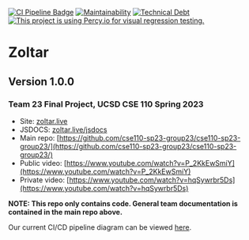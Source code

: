 [![CI Pipeline Badge](https://github.com/cse110-sp23-group23/Zoltar/actions/workflows/main.yml/badge.svg)](https://github.com/cse110-sp23-group23/Zoltar/actions/workflows/main.yml)
[![Maintainability](https://api.codeclimate.com/v1/badges/65db6516bbfe6db62ee3/maintainability)](https://codeclimate.com/github/cse110-sp23-group23/Zoltar/maintainability)
[![Technical Debt](https://img.shields.io/codeclimate/tech-debt/cse110-sp23-group23/Zoltar?logo=codeclimate)](https://codeclimate.com/github/cse110-sp23-group23/Zoltar/maintainability)
[![This project is using Percy.io for visual regression testing.](https://percy.io/static/images/percy-badge.svg)](https://percy.io/61477589/zoltar)
# Zoltar
## Version 1.0.0
### Team 23 Final Project, UCSD CSE 110 Spring 2023

- Site: [zoltar.live](https://zoltar.live)
- JSDOCS: [zoltar.live/jsdocs](https://zoltar.live/jsdocs)
- Main repo: [https://github.com/cse110-sp23-group23/cse110-sp23-group23/](https://github.com/cse110-sp23-group23/cse110-sp23-group23/)
- Public video: [https://www.youtube.com/watch?v=P_2KkEwSmiY](https://www.youtube.com/watch?v=P_2KkEwSmiY)
- Private video: [https://www.youtube.com/watch?v=hqSywrbr5Ds](https://www.youtube.com/watch?v=hqSywrbr5Ds)

**NOTE: This repo only contains code. General team documentation is contained in the main repo above.**

Our current CI/CD pipeline diagram can be viewed [here](https://github.com/cse110-sp23-group23/cse110-sp23-group23/blob/main/admin/cipipeline/pipeline.png).
